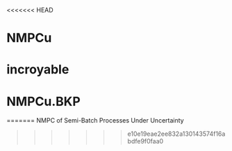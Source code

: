 <<<<<<< HEAD
# NMPCu
# incroyable	
# NMPCu.BKP
=======
NMPC of Semi-Batch Processes Under Uncertainty
>>>>>>> e10e19eae2ee832a130143574f16abdfe9f0faa0
